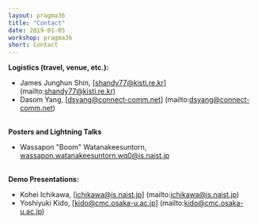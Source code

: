 ```yaml
---
layout: pragma36
title: "Contact"
date: 2019-01-05
workshop: pragma36
short: Contact
---
```



**Logistics (travel, venue, etc.):**<br>

- James Junghun Shin, [shandy77@kisti.re.kr] (mailto:shandy77@kisti.re.kr)
- Dasom Yang, [dsyang@connect-comm.net] (mailto:dsyang@connect-comm.net)
<br> <br>

**Posters and Lightning Talks**<br>

- Wassapon "Boom" Watanakeesuntorn, wassapon.watanakeesuntorn.wq0@is.naist.jp
<br> <br>

**Demo Presentations:**<br>

- Kohei Ichikawa, [ichikawa@is.naist.jp] (mailto:ichikawa@is.naist.jp)
- Yoshiyuki Kido, [kido@cmc.osaka-u.ac.jp] (mailto:kido@cmc.osaka-u.ac.jp)


